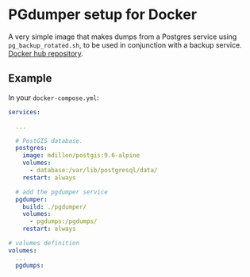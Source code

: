 # PGdumper setup for Docker

A very simple image that makes dumps from a Postgres service using `pg_backup_rotated.sh`, to be used in conjunction with a backup service. [Docker hub repository](https://hub.docker.com/r/olivierdalang/pgdumper/).

## Example

In your `docker-compose.yml`:

```yaml
services:

  ...

  # PostGIS database.
  postgres:
    image: mdillon/postgis:9.6-alpine
    volumes:
      - database:/var/lib/postgresql/data/
    restart: always

  # add the pgdumper service
  pgdumper:
    build: ./pgdumper/
    volumes:
      - pgdumps:/pgdumps/
    restart: always

# volumes definition
volumes:
  ...
  pgdumps:
```
